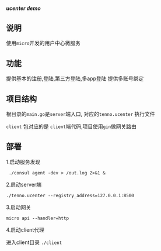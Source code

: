 ##### ucenter demo

## 说明

使用`micro`开发的用户中心微服务


## 功能

提供基本的注册,登陆,第三方登陆,多app登陆
提供多账号绑定


## 项目结构

根目录的`main.go`是`server`端入口, 对应的`tenno.ucenter` 执行文件

`client` 包对应的是 `client`端代码,项目使用`gin`做网关路由


## 部署

1.启动服务发现

` ./consul agent -dev > /out.log 2>&1 &`

2.启动server端

`./tenno.ucenter --registry_address=127.0.0.1:8500`

3.启动网关

`micro api --handler=http`

4.启动client代理

进入client目录 `./client`


